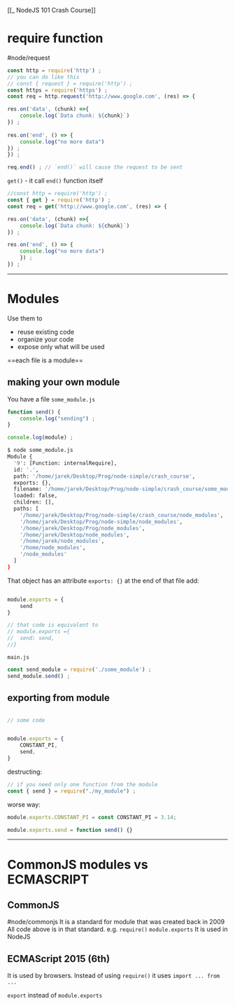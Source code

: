 [[_ NodeJS 101 Crash Course]]


# require function
#node/request

```js
const http = require('http') ;
// you can do like this
// const { request } = require('http') ;
const https = require('https') ;
const req = http.request('http://www.google.com', (res) => {

res.on('data', (chunk) =>{
	console.log(`Data chunk: ${chunk}`)
}) ;
  
res.on('end', () => {
	console.log("no more data")
}) ;
}) ;

req.end() ; // `end()` will cause the request to be sent
```


`get()` - it call `end()` function itself
```js
//const http = require('http') ;
const { get } = require('http') ;
const req = get('http://www.google.com', (res) => {

res.on('data', (chunk) =>{
	console.log(`Data chunk: ${chunk}`)
}) ;

res.on('end', () => {
	console.log("no more data")
	}) ;
}) ;
```


-----
# Modules
Use them to
- reuse existing code
- organize your code
- expose only what will be used

==each file is a module==

## making your own module

You have a file `some_module.js`
```js
function send() {
	console.log("sending") ;
}

console.log(module) ;
```

```bash
$ node some_module.js
Module {
  '9': [Function: internalRequire],
  id: '.',
  path: '/home/jarek/Desktop/Prog/node-simple/crash_course',
  exports: {},
  filename: '/home/jarek/Desktop/Prog/node-simple/crash_course/some_module.js',
  loaded: false,
  children: [],
  paths: [
    '/home/jarek/Desktop/Prog/node-simple/crash_course/node_modules',
    '/home/jarek/Desktop/Prog/node-simple/node_modules',
    '/home/jarek/Desktop/Prog/node_modules',
    '/home/jarek/Desktop/node_modules',
    '/home/jarek/node_modules',
    '/home/node_modules',
    '/node_modules'
  ]
}
```

That object has an attribute `exports: {}`
at the end of that file add:
``` js

module.exports = {
	send
}

// that code is equivalent to
// module.exports ={
//	send: send,
//}

```

`main.js`
```js
const send_module = require('./some_module') ;
send_module.send() ;
```

## exporting from module


```js

// some code


module.exports = {
	CONSTANT_PI,
	send,
}
```

destructing:
```js
// if you need only one function from the module
const { send } = require("./my_module") ;

```


worse way:
```js
module.exports.CONSTANT_PI = const CONSTANT_PI = 3.14;

module.exports.send = function send() {}
```

----
# CommonJS modules vs ECMASCRIPT

## CommonJS
#node/commonjs 
It is a standard for module that was created back in 2009
All code above is in that standard.
e.g.
`require()`
`module.exports`
It is used in NodeJS


## ECMAScript 2015 (6th)
It is used by browsers.
Instead of using `require()` it uses `import ... from ... `

`export` instead of `module.exports`



